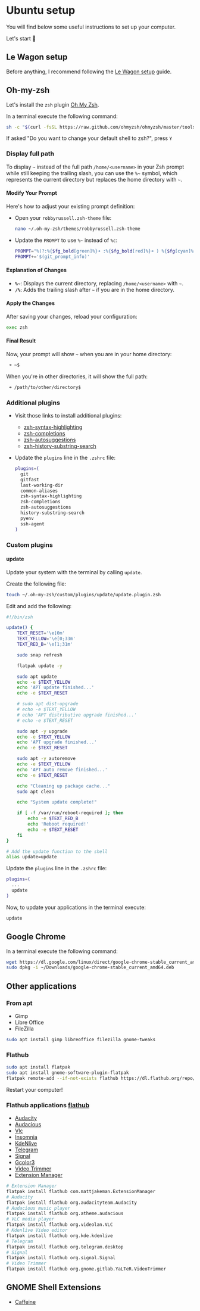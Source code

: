 # Ubuntu setup

You will find below some useful instructions to set up your computer.

Let's start :rocket:

## Le Wagon setup

Before anything, I recommend following the [Le Wagon setup](https://github.com/lewagon/setup/) guide.

## Oh-my-zsh

Let's install the `zsh` plugin [Oh My Zsh](https://ohmyz.sh/).

In a terminal execute the following command:

```bash
sh -c "$(curl -fsSL https://raw.github.com/ohmyzsh/ohmyzsh/master/tools/install.sh)"
```

If asked "Do you want to change your default shell to zsh?", press `Y`

### Display full path

To display `~` instead of the full path `/home/<username>` in your Zsh prompt while still keeping the trailing slash, you can use the `%~` symbol, which represents the current directory but replaces the home directory with `~`.

#### Modify Your Prompt

Here's how to adjust your existing prompt definition:

- Open your `robbyrussell.zsh-theme` file:

  ```bash
  nano ~/.oh-my-zsh/themes/robbyrussell.zsh-theme
  ```

- Update the `PROMPT` to use `%~` instead of `%c`:

  ```bash
  PROMPT="%(?:%{$fg_bold[green]%}➜ :%{$fg_bold[red]%}➜ ) %{$fg[cyan]%}%~%{$reset_color%}\$ "
  PROMPT+='$(git_prompt_info)'
  ```

#### Explanation of Changes

- **`%~`**: Displays the current directory, replacing `/home/<username>` with `~`.
- **`/%`**: Adds the trailing slash after `~` if you are in the home directory.

#### Apply the Changes

After saving your changes, reload your configuration:

```bash
exec zsh
```

#### Final Result

Now, your prompt will show `~` when you are in your home directory:

```bash
 ➜ ~$
```

When you're in other directories, it will show the full path:

```bash
 ➜ /path/to/other/directory$
```

### Additional plugins

- Visit those links to install additional plugins:

  - [zsh-syntax-highlighting](https://github.com/zsh-users/zsh-syntax-highlighting)
  - [zsh-completions](https://github.com/zsh-users/zsh-completions)
  - [zsh-autosuggestions](https://github.com/zsh-users/zsh-autosuggestions)
  - [zsh-history-substring-search](https://github.com/zsh-users/zsh-history-substring-search)

- Update the `plugins` line in the `.zshrc` file:

  ```bash
  plugins=(
    git
    gitfast
    last-working-dir
    common-aliases
    zsh-syntax-highlighting
    zsh-completions
    zsh-autosuggestions
    history-substring-search
    pyenv
    ssh-agent
  )
  ```

### Custom plugins

#### update

Update your system with the terminal by calling `update`.

Create the following file:

```bash
touch ~/.oh-my-zsh/custom/plugins/update/update.plugin.zsh
```

Edit and add the following:

```bash
#!/bin/zsh

update() {
	TEXT_RESET='\e[0m'
	TEXT_YELLOW='\e[0;33m'
	TEXT_RED_B='\e[1;31m'

	sudo snap refresh

	flatpak update -y

	sudo apt update
	echo -e $TEXT_YELLOW
	echo 'APT update finished...'
	echo -e $TEXT_RESET

	# sudo apt dist-upgrade
	# echo -e $TEXT_YELLOW
	# echo 'APT distributive upgrade finished...'
	# echo -e $TEXT_RESET

	sudo apt -y upgrade
	echo -e $TEXT_YELLOW
	echo 'APT upgrade finished...'
	echo -e $TEXT_RESET

	sudo apt -y autoremove
	echo -e $TEXT_YELLOW
	echo 'APT auto remove finished...'
	echo -e $TEXT_RESET

	echo "Cleaning up package cache..."
	sudo apt clean

	echo "System update complete!"

	if [ -f /var/run/reboot-required ]; then
		echo -e $TEXT_RED_B
		echo 'Reboot required!'
		echo -e $TEXT_RESET
	fi
}

# Add the update function to the shell
alias update=update
```

Update the `plugins` line in the `.zshrc` file:

```bash
plugins=(
  ...
  update
)
```

Now, to update your applications in the terminal execute:

```bash
update
```

## Google Chrome

In a terminal execute the following command:

```bash
wget https://dl.google.com/linux/direct/google-chrome-stable_current_amd64.deb
sudo dpkg -i ~/Downloads/google-chrome-stable_current_amd64.deb

```

## Other applications

### From apt

- Gimp
- Libre Office
- FileZilla

```bash
sudo apt install gimp libreoffice filezilla gnome-tweaks
```

### Flathub

```bash
sudo apt install flatpak
sudo apt install gnome-software-plugin-flatpak
flatpak remote-add --if-not-exists flathub https://dl.flathub.org/repo/flathub.flatpakrepo
```

Restart your computer!

### Flathub applications [flathub](https://flathub.org/home)

- [Audacity](https://www.audacityteam.org/)
- [Audacious](https://audacious-media-player.org/)
- [Vlc](https://www.videolan.org/vlc/)
- [Insomnia](https://insomnia.rest/)
- [KdeNlive](https://kdenlive.org/en/)
- [Telegram](https://desktop.telegram.org/)
- [Signal](https://signal.org/)
- [Gcolor3](https://www.hjdskes.nl/projects/gcolor3/)
- [Video Trimmer](https://gitlab.gnome.org/YaLTeR/video-trimmer)
- [Extension Manager](https://github.com/mjakeman/extension-manager)

```bash
# Extension Manager
flatpak install flathub com.mattjakeman.ExtensionManager
# Audacity
flatpak install flathub org.audacityteam.Audacity
# Audacious music player
flatpak install flathub org.atheme.audacious
# VLC media player
flatpak install flathub org.videolan.VLC
# Kdenlive Video editor
flatpak install flathub org.kde.kdenlive
# Telegram
flatpak install flathub org.telegram.desktop
# Signal
flatpak install flathub org.signal.Signal
# Video Trimmer
flatpak install flathub org.gnome.gitlab.YaLTeR.VideoTrimmer
```

## GNOME Shell Extensions

- [Caffeine](https://extensions.gnome.org/extension/517/caffeine/)
